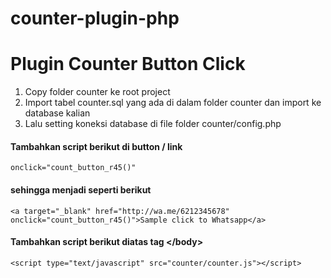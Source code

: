 # counter-plugin-php

<h1>Plugin Counter Button Click</h1>

1. Copy folder counter ke root project</br>
2. Import tabel counter.sql yang ada di dalam folder counter dan import ke database kalian</br>
3. Lalu setting koneksi database di file folder counter/config.php</br>

<h4>Tambahkan script berikut di button / link </h4>

```onclick="count_button_r45()"```

<h4>sehingga menjadi seperti berikut</h4>

```<a target="_blank" href="http://wa.me/6212345678" onclick="count_button_r45()">Sample click to Whatsapp</a>```

<h4>Tambahkan script berikut diatas tag &lt;/body&gt; </h4>

```<script type="text/javascript" src="counter/counter.js"></script>```
